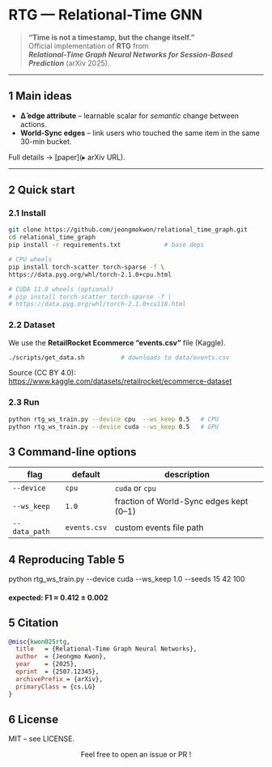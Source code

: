 # RTG — Relational-Time GNN

> **“Time is not a timestamp, but the change itself.”**  
> Official implementation of **RTG** from  
> **_Relational-Time Graph Neural Networks for Session-Based Prediction_** (arXiv 2025).
---

## 1  Main ideas
* **Δ̂ edge attribute** – learnable scalar for *semantic* change between actions.  
* **World-Sync edges** – link users who touched the same item in the same 30-min bucket.

Full details → [paper](▸ arXiv URL).

---

## 2  Quick start
### 2.1 Install
```bash
git clone https://github.com/jeongmokwon/relational_time_graph.git
cd relational_time_graph
pip install -r requirements.txt            # base deps

# CPU wheels
pip install torch-scatter torch-sparse -f \
https://data.pyg.org/whl/torch-2.1.0+cpu.html

# CUDA 11.8 wheels (optional)
# pip install torch-scatter torch-sparse -f \
# https://data.pyg.org/whl/torch-2.1.0+cu118.html
```

### 2.2 Dataset
We use the **RetailRocket Ecommerce “events.csv”** file (Kaggle).

```bash
./scripts/get_data.sh          # downloads to data/events.csv
```
Source (CC BY 4.0): https://www.kaggle.com/datasets/retailrocket/ecommerce-dataset


### 2.3 Run
```bash
python rtg_ws_train.py --device cpu  --ws_keep 0.5   # CPU
python rtg_ws_train.py --device cuda --ws_keep 0.5   # GPU
```

## 3 Command-line options

| flag          | default      | description                             |
| ------------- | ------------ | --------------------------------------- |
| `--device`    | `cpu`        | `cuda` or `cpu`                         |
| `--ws_keep`   | `1.0`        | fraction of World-Sync edges kept (0–1) |
| `--data_path` | `events.csv` | custom events file path                 |

## 4 Reproducing Table 5
python rtg_ws_train.py --device cuda --ws_keep 1.0 --seeds 15 42 100
#### expected: F1 ≈ 0.412 ± 0.002

## 5 Citation
```bibtex
@misc{kwon025rtg,
  title   = {Relational-Time Graph Neural Networks},
  author  = {Jeongmo Kwon},
  year    = {2025},
  eprint  = {2507.12345},
  archivePrefix = {arXiv},
  primaryClass = {cs.LG}
}
```

## 6 License
MIT – see LICENSE.

<p align="center">Feel free to open an issue or PR !</p>
